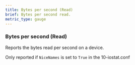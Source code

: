 ```yaml
---
title: Bytes per second (Read)
brief: Bytes per second read.
metric_type: gauge
---
```

### Bytes per second (Read)

Reports the bytes read per second on a device.

Only reported if `NiceNames` is set to `True` in the 10-iostat.conf